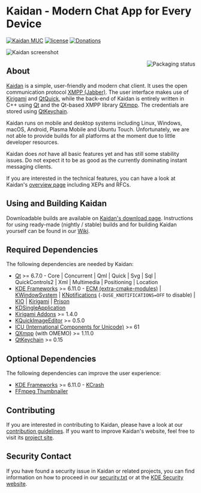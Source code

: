 <!--
SPDX-FileCopyrightText: 2016 Linus Jahn <lnj@kaidan.im>

SPDX-License-Identifier: CC0-1.0
-->

# Kaidan - Modern Chat App for Every Device

[![Kaidan MUC](https://search.jabbercat.org/api/1.0/badge?address=kaidan@muc.kaidan.im)](https://i.kaidan.im)
[![license](https://img.shields.io/badge/License-GPLv3%2B%20%2F%20CC%20BY--SA%204.0-blue.svg)](https://raw.githubusercontent.com/kaidanim/kaidan/master/LICENSE)
[![Donations](https://img.shields.io/liberapay/patrons/kaidan.svg?logo=liberapay)](https://liberapay.com/kaidan)

![Kaidan screenshot][kaidan-screenshot]

<!-- markdownlint-disable MD033 -->
<a href="https://repology.org/project/kaidan/versions">
    <img src="https://repology.org/badge/vertical-allrepos/kaidan.svg" alt="Packaging status" align="right">
</a>
<!-- markdownlint-enable MD033 -->

## About

[Kaidan][kaidan-website] is a simple, user-friendly and modern chat client. It
uses the open communication protocol [XMPP (Jabber)][xmpp]. The user interface
makes use of [Kirigami][kirigami-website] and [QtQuick][qtquick], while the
back-end of Kaidan is entirely written in C++ using [Qt][qt] and the Qt-based
XMPP library [QXmpp][qxmpp]. The credentials are stored using [QtKeychain][qtkeychain].

Kaidan runs on mobile and desktop systems including Linux, Windows, macOS,
Android, Plasma Mobile and Ubuntu Touch.
Unfortunately, we are not able to provide builds for all platforms at the moment
due to little developer resources.

Kaidan does *not* have all basic features yet and has still some stability
issues. Do not expect it to be as good as the currently dominating instant
messaging clients.

If you are interested in the technical features, you can have a
look at Kaidan's [overview page][overview] including XEPs and RFCs.

## Using and Building Kaidan

Downloadable builds are available on [Kaidan's download page][downloads].
Instructions for using ready-made (nightly / stable) builds and for building
Kaidan yourself can be found in our [Wiki][wiki].

## Required Dependencies

The following dependencies are needed by Kaidan:

* [Qt][qt-build-sources] >= 6.7.0 - Core | Concurrent | Qml | Quick | Svg | Sql | QuickControls2 | Xml | Multimedia | Positioning | Location
* [KDE Frameworks][kf] >= 6.11.0 - [ECM (extra-cmake-modules)][ecm] | [KWindowSystem][kwindowsystem] | [KNotifications][knotifications] (`-DUSE_KNOTIFICATIONS=OFF` to disable) | [KIO][kio] | [Kirigami][kirigami-repo] | [Prison][prison]
* [KDSingleApplication][kdsingleapplication]
* [Kirigami Addons][kirigami-addons] >= 1.4.0
* [KQuickImageEditor][kquickimageeditor] >= 0.5.0
* [ICU (International Components for Unicode)][icu] >= 61
* [QXmpp][qxmpp] (with OMEMO) >= 1.11.0
* [QtKeychain][qtkeychain] >= 0.15

## Optional Dependencies

The following dependencies can improve the user experience:

* [KDE Frameworks][kf] >= 6.11.0 - [KCrash][kcrash]
* [FFmpeg Thumbnailer][ffmpegthumbs]

## Contributing

If you are interested in contributing to Kaidan, please have a look at our
[contribution guidelines][contributing]. If you want to improve Kaidan's
website, feel free to visit its [project site][kaidan-website-repo].

## Security Contact

If you have found a security issue in Kaidan or related projects, you can find
information on how to proceed in our [security.txt][securitytxt] or at the
[KDE Security website][kdesecurity].

[contributing]: CONTRIBUTING.md
[downloads]: https://www.kaidan.im/download/
[ecm]: https://api.kde.org/ecm/manual/ecm.7.html
[ffmpegthumbs]: https://apps.kde.org/de/ffmpegthumbs/
[icu]: https://icu.unicode.org
[kaidan-screenshot]: https://www.kaidan.im/images/screenshots/screenshot-horizontal.png
[kaidan-website]: https://kaidan.im
[kaidan-website-repo]: https://invent.kde.org/websites/kaidan-im
[kcrash]: https://api.kde.org/frameworks/kcrash/html/index.html
[kdesecurity]: https://kde.org/info/security/
[kdsingleapplication]: https://github.com/KDAB/KDSingleApplication
[kf]: https://develop.kde.org/products/frameworks/
[kio]: https://api.kde.org/frameworks/kio/html/index.html
[kirigami-addons]: https://invent.kde.org/libraries/kirigami-addons
[kirigami-repo]: https://invent.kde.org/frameworks/kirigami
[kirigami-website]: https://kde.org/products/kirigami/
[knotifications]: https://api.kde.org/frameworks/knotifications/html/index.html
[kquickimageeditor]: https://invent.kde.org/libraries/kquickimageeditor
[kwindowsystem]: https://api.kde.org/frameworks/kwindowsystem/html/index.html
[overview]: https://xmpp.org/software/clients/kaidan/
[prison]: https://api.kde.org/frameworks/prison/html/index.html
[qt]: https://www.qt.io/
[qt-build-sources]: https://doc.qt.io/qt-6/build-sources.html
[qtquick]: https://wiki.qt.io/Qt_Quick
[qxmpp]: https://invent.kde.org/libraries/qxmpp
[qtkeychain]: https://github.com/frankosterfeld/qtkeychain
[securitytxt]: https://www.kaidan.im/.well-known/security.txt
[wiki]: https://invent.kde.org/network/kaidan/-/wikis/home
[xmpp]: https://xmpp.org
